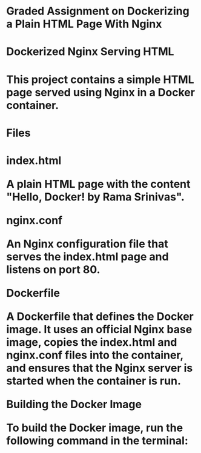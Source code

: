 <h1> Graded Assignment on Dockerizing a Plain HTML Page With Nginx 
<h1> Dockerized Nginx Serving HTML <h1>

This project contains a simple HTML page served using Nginx in a Docker container.

<h1> Files <h1>
index.html

A plain HTML page with the content "Hello, Docker! by Rama Srinivas".

nginx.conf

An Nginx configuration file that serves the index.html page and listens on port 80.

Dockerfile

A Dockerfile that defines the Docker image. It uses an official Nginx base image, copies the index.html and nginx.conf files into the container, and ensures that the Nginx server is started when the container is run.

Building the Docker Image

To build the Docker image, run the following command in the terminal:
